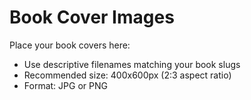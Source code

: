 # Book Cover Images

Place your book covers here:
- Use descriptive filenames matching your book slugs
- Recommended size: 400x600px (2:3 aspect ratio)
- Format: JPG or PNG